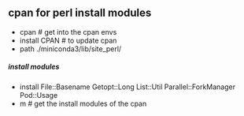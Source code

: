 ## cpan for perl install modules
- cpan  # get into the cpan envs
- install CPAN # to update cpan
- path ./miniconda3/lib/site_perl/ 


##### install modules
- install File::Basename Getopt::Long List::Util Parallel::ForkManager Pod::Usage 
- m   # get the install modules of the cpan
